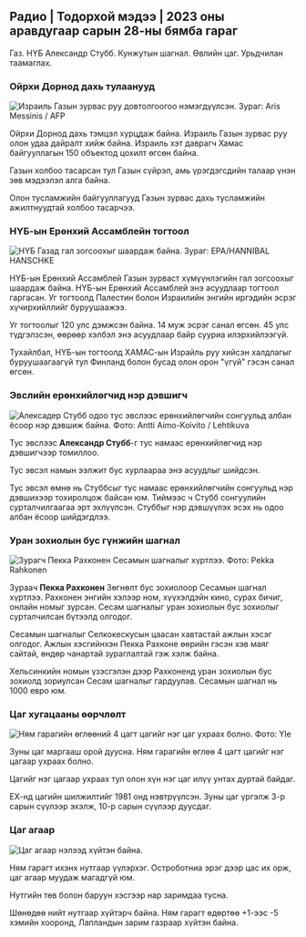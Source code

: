 ## Радио \| Тодорхой мэдээ \| 2023 оны аравдугаар сарын 28-ны бямба гараг

Газ. НҮБ Александр Стубб. Кунжутын шагнал. Өвлийн цаг. Урьдчилан таамаглах.

### Ойрхи Дорнод дахь тулаанууд

![Израиль Газын зурвас руу довтолгоогоо нэмэгдүүлсэн. Зураг: Aris Messinis / AFP](https://images.cdn.yle.fi/image/upload/c_crop,h_2880,w_5120,x_0,y_531/ar_1.7777777777777777,c_fill,g_faces,w_07,h_06/d.q_auto:eco/f_auto/fl_lossy/v1698410872/39-1192351653bb10bf0b47)

Ойрхи Дорнод дахь тэмцэл хурцдаж байна. Израиль Газын зурвас руу олон удаа дайралт хийж байна. Израиль хэт даврагч Хамас байгууллагын 150 объектод цохилт өгсөн байна.

Газын холбоо тасарсан тул Газын сүйрэл, амь үрэгдэгсдийн талаар үнэн зөв мэдээлэл алга байна.

Олон тусламжийн байгууллагууд Газын зурвас дахь тусламжийн ажилтнуудтай холбоо тасарчээ.

### НҮБ-ын Ерөнхий Ассамблейн тогтоол

![НҮБ Газад гал зогсоохыг шаардаж байна. Зураг: EPA/HANNIBAL HANSCHKE](https://images.cdn.yle.fi/image/upload/c_crop,h_3150,w_5600,x_0,y_268/ar_1.777777777777777,c_fill,g_faces/prr.q_auto:eco/f_auto/fl_lossy/v1698499380/39-1192714653d0ab7d4d4c)

НҮБ-ын Ерөнхий Ассамблей Газын зурваст хүмүүнлэгийн гал зогсоохыг шаардаж байна. НҮБ-ын Ерөнхий Ассамблей энэ асуудлаар тогтоол гаргасан. Уг тогтоолд Палестин болон Израилийн энгийн иргэдийн эсрэг хүчирхийллийг буруушаажээ.

Уг тогтоолыг 120 улс дэмжсэн байна. 14 муж эсрэг санал өгсөн. 45 улс түдгэлзсэн, өөрөөр хэлбэл энэ асуудлаар байр сууриа илэрхийлээгүй.

Тухайлбал, НҮБ-ын тогтоолд ХАМАС-ын Израйль руу хийсэн халдлагыг буруушаагаагүй тул Финланд болон бусад олон орон "үгүй" гэсэн санал өгсөн.

### Эвслийн ерөнхийлөгчид нэр дэвшигч

![Алексадер Стубб одоо тус эвслээс ерөнхийлөгчийн сонгуульд албан ёсоор нэр дэвшиж байна. Фото: Antti Aimo-Koivito / Lehtikuva](https://images.cdn.yle.fi/image/upload/c_crop,h_2880,w_5120,x_0,y_287/ar_1.777777777777777,c_fill,g_02d/c_fill,g_07/0/q_auto:eco/f_auto/fl_lossy/v1698494219/39-1192698653cf6c267686)

Тус эвслээс **Александр Стубб**-г тус намаас ерөнхийлөгчид нэр дэвшигчээр томиллоо.

Тус эвсэл намын ээлжит бус хурлаараа энэ асуудлыг шийдсэн.

Тус эвсэл өмнө нь Стуббсыг тус намаас ерөнхийлөгчийн сонгуульд нэр дэвшихээр тохиролцож байсан юм. Тиймээс ч Стубб сонгуулийн сурталчилгаагаа эрт эхлүүлсэн. Стуббыг нэр дэвшүүлэх эсэх нь одоо албан ёсоор шийдэгдлээ.

### Уран зохиолын бус гүнжийн шагнал

![Зурагч Пекка Рахконен Сесамын шагналыг хүртлээ. Фото: Pekka Rahkonen](https://images.cdn.yle.fi/image/upload/c_crop,h_861,w_1531,x_2,y_65/ar_1.777777777777777,c_fill,g_faces,h_675,w:1to_au/d.eco/f_auto/fl_lossy/v1698504762/39-1192741653d1f5e2611a)

Зураач **Пекка Рахконен** Зөгнөлт бус зохиолоор Сесамын шагнал хүртлээ. Рахконен энгийн хэлээр ном, хүүхэлдэйн кино, сурах бичиг, онлайн номыг зурсан. Сесам шагналыг уран зохиолын бус зохиолыг сурталчилсан бүтээлд олгодог.

Сесамын шагналыг Селкокескусын цаасан хавтастай ажлын хэсэг олгодог. Ажлын хэсгийнхэн Пекка Рахконе өөрийн гэсэн хэв маяг сайтай, өндөр чанартай зураглалтай гэж хэлж байна.

Хельсинкийн номын үзэсгэлэн дээр Рахконенд уран зохиолын бус зохиолд зориулсан Сесам шагналыг гардуулав. Сесамын шагнал нь 1000 евро юм.

### Цаг хугацааны өөрчлөлт

![Ням гарагийн өглөөний 4 цагт цагийг нэг цаг ухраах болно. Фото: Yle](https://images.cdn.yle.fi/image/upload/c_crop,h_900,w_1600,x_0,y_0/ar_1.7777777777777777,c_fill,g_faces,h_675,w_12000/eq/f_auto/fl_lossy/v1603530654/14-svyle-6142553197327452bd)

Зуны цаг маргааш орой дуусна. Ням гарагийн өглөө 4 цагт цагийг нэг цагаар ухраах болно.

Цагийг нэг цагаар ухраах тул олон хүн нэг цаг илүү унтах дуртай байдаг.

ЕХ-нд цагийн шилжилтийг 1981 онд нэвтрүүлсэн. Зуны цаг үргэлж 3-р сарын сүүлээр эхэлж, 10-р сарын сүүлээр дуусдаг.

### Цаг агаар

![Цаг агаар нэлээд хүйтэн байна.](https://images.cdn.yle.fi/image/upload/c_crop,h_1080,w_1919,x_0,y_0/ar_1.777777777777777,c_fill,g_faces,h_6705/d,0/q_auto:eco/f_auto/fl_lossy/v1698504972/39-1192742653d20d3625ce)

Ням гарагт ихэнх нутгаар үүлэрхэг. Остроботниа эрэг дээр цас их орж, цаг агаар муудаж магадгүй юм.

Нутгийн төв болон баруун хэсгээр нар заримдаа тусна.

Шөнөдөө нийт нутгаар хүйтэрч байна. Ням гарагт өдөртөө +1-ээс -5 хэмийн хооронд, Лапландын зарим газраар хүйтэн байна.